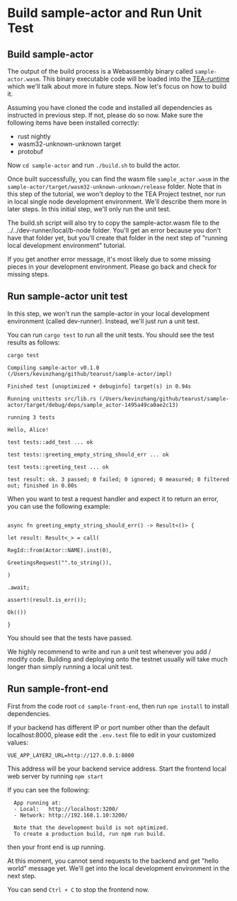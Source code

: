 # Build sample-actor and Run Unit Test

## Build sample-actor

The output of the build process is a Webassembly binary called `sample-actor.wasm`. This binary executable code will be loaded into the [TEA-runtime](../z_glossary/mini-runtime.md) which we'll talk about more in future steps. Now let's focus on how to build it.

Assuming you have cloned the code and installed all dependencies as instructed in previous step. If not, please do so now. Make sure the following items have been installed correctly:

* rust nightly
* wasm32-unknown-unknown target
* protobuf

Now `cd sample-actor` and run `./build.sh` to build the actor. 

Once built successfully, you can find the wasm file `sample_actor.wasm` in the `sample-actor/target/wasm32-unknown-unknown/release` folder. Note that in this step of the tutorial, we won't deploy to the TEA Project testnet, nor run in local single node development environment. We'll describe them more in later steps. In this initial step, we'll only run the unit test.

The build.sh script will also try to copy the sample-actor.wasm file to the ../../dev-runner/local/b-node folder. You'll get an error because you don't have that folder yet, but you'll create that folder in the next step of "running local development environment" tutorial.

If you get another error message, it's most likely due to some missing pieces in your development environment. Please go back and check for missing steps.

## Run sample-actor unit test

In this step, we won't run the sample-actor in your local development environment (called dev-runner). Instead, we'll just run a unit test.

You can run `cargo test` to run all the unit tests. You should see the test results as follows:

````
cargo test

Compiling sample-actor v0.1.0 (/Users/kevinzhang/github/tearust/sample-actor/impl)

Finished test [unoptimized + debuginfo] target(s) in 0.94s

Running unittests src/lib.rs (/Users/kevinzhang/github/tearust/sample-actor/target/debug/deps/sample_actor-1495a49ca0ae2c13)

running 3 tests

Hello, Alice!

test tests::add_test ... ok

test tests::greeting_empty_string_should_err ... ok

test tests::greeting_test ... ok

test result: ok. 3 passed; 0 failed; 0 ignored; 0 measured; 0 filtered out; finished in 0.00s

````

When you want to test a request handler and expect it to return an error, you can use the following example:

````

async fn greeting_empty_string_should_err() -> Result<()> {

let result: Result<_> = call(

RegId::from(Actor::NAME).inst(0),

GreetingsRequest("".to_string()),

)

.await;

assert!(result.is_err());

Ok(())

}

````

You should see that the tests have passed. 

We highly recommend to write and run a unit test whenever you add / modify code. Building and deploying onto the testnet usually will take much longer than simply running a local unit test.

## Run sample-front-end

First  from the code root `cd sample-front-end`, then run `npm install` to install dependencies.

If your backend has different IP or port number other than the default localhost:8000, please edit the `.env.test` file to edit in your customized values:

````
VUE_APP_LAYER2_URL=http://127.0.0.1:8000
````

This address will be your backend service address. 
Start the frontend local web server by running `npm start`

If you can see the following:

````
  App running at:
  - Local:   http://localhost:3200/
  - Network: http://192.168.1.10:3200/

  Note that the development build is not optimized.
  To create a production build, run npm run build.
````

then your front end is up running. 

At this moment, you cannot send requests to the backend and get "hello world" message yet. We'll get into the local development environment in the next step.

You can send `Ctrl + C` to stop the frontend now.
